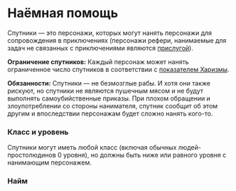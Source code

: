 # Наёмная помощь

Спутники — это персонажи, которых могут нанять персонажи для сопровождения в приключениях (персонажи рефери, нанимаемые для задач не связанных с приключениями являются [прислугой](temp)).

**Ограничение спутников:** Каждый персонаж может нанять ограниченное число спутников в соответствии с [показателем Харизмы](player-characters#модификаторы-харизмы).

**Обязанности:** Спутники — не безмозглые рабы. И хотя они также рискуют, но спутники не являются пушечным мясом и не будут выполнять самоубийственные приказы. При плохом обращении и злоупотреблении со стороны нанимателя, спутник сообщит об этом другим и впоследствии персонажам будет сложно нанять кого-то.

### Класс и уровень

Спутники могут иметь любой класс (включая обычных людей-простолюдинов 0 уровня), но должны быть ниже или равного уровня с нанимающим персонажем.

### Найм
